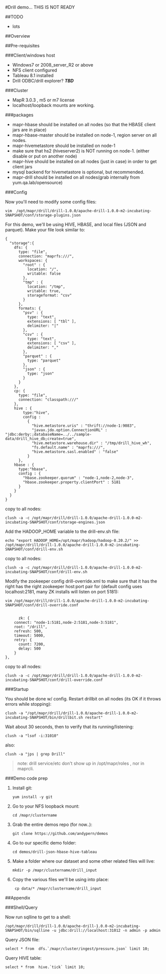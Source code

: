 #Drill demo... THIS IS NOT READY

##TODO
* lots

##Overview


##Pre-requisites



###Client/windows host



* Windows7 or 2008_server_R2 or above
* NFS client configured 
* Tableau 8.1 installed
* Drill ODBC/drill explorer? ***TBD***

###Cluster

* MapR 3.0.3 , m5 or m7 license
* localhost/loopback mounts are working.


###packages

* mapr-hbase should be installed on all nodes (so that the HBASE client jars are in place)
* mapr-hbase-master should be installed on node-1, region server on all nodes.
* mapr-hivemetastore should be installed on node-1 
* make sure that hs2 (hiveserver2) is NOT running on node-1. (either disable or put on another node)
* mapr-hive should be installed on all nodes (just in case) in order to get client jars
* mysql backend for hivemetastore is optional, but recommended.
* mapr-drill should be installed on all nodes(grab internally from yum.qa.lab/opensource)


###Config

Now you'll need to modify some config files:


	vim  /opt/mapr/drill/drill-1.0.0/apache-drill-1.0.0-m2-incubating-SNAPSHOT/conf/storage-plugins.json

For this demo, we'll be using HIVE, HBASE, and local files (JSON and parquet). Make your file look similar to:
	
	{
	  "storage":{
	    dfs: {
	      type: "file",
	      connection: "maprfs:///",
	      workspaces: {
	        "root" : {
	          location: "/",
	          writable: false
	        },
	        "tmp" : {
	          location: "/tmp",
	          writable: true,
	          storageformat: "csv"
	        }
	      },
	      formats: {
	        "psv" : {
	          type: "text",
	          extensions: [ "tbl" ],
	          delimiter: "|"
	        },
	        "csv" : {
	          type: "text",
	          extensions: [ "csv" ],
	          delimiter: ","
	        },
	        "parquet" : {
	          type: "parquet"
	        },
	        "json" : {
	          type: "json"
	        }
	      }
	    },
	    cp: {
	      type: "file",
	      connection: "classpath:///"
	    },
	    hive : {
	        type:"hive",
	        config :
	          {
	            "hive.metastore.uris" : "thrift://node-1:9083",
	            "javax.jdo.option.ConnectionURL" : "jdbc:derby:;databaseName=../../sample-data/drill_hive_db;create=true",
	            "hive.metastore.warehouse.dir" : "/tmp/drill_hive_wh",
	            "fs.default.name" : "maprfs:///",
	            "hive.metastore.sasl.enabled" : "false"
	          }
	      },
	    hbase : {
	      type:"hbase",
	      config : {
	        "hbase.zookeeper.quorum" : "node-1,node-2,node-3",
	        "hbase.zookeeper.property.clientPort" : 5181
	      }
	    }
	  }
	}


    
    
copy to all nodes:

	clush -a -c /opt/mapr/drill/drill-1.0.0/apache-drill-1.0.0-m2-incubating-SNAPSHOT/conf/storage-engines.json 


Add the HADOOP_HOME variable to the drill-env.sh file:

	echo "export HADOOP_HOME=/opt/mapr/hadoop/hadoop-0.20.2/" >> /opt/mapr/drill/drill-1.0.0/apache-drill-1.0.0-m2-incubating-SNAPSHOT/conf/drill-env.sh


copy to all nodes:

	clush -a -c /opt/mapr/drill/drill-1.0.0/apache-drill-1.0.0-m2-incubating-SNAPSHOT/conf/drill-env.sh
	

Modify the zookeeper config drill-override.xml to make sure that it has the right has the right zookeeper host:port pair for  (default config uses localhost:2181, many ZK installs will listen on port 5181):

	vim /opt/mapr/drill/drill-1.0.0/apache-drill-1.0.0-m2-incubating-SNAPSHOT/conf/drill-override.conf
	
	
		  zk: {
	    connect: "node-1:5181,node-2:5181,node-3:5181",
	    root: "/drill",
	    refresh: 500,
	    timeout: 5000,
	    retry: {
	      count: 7200,
	      delay: 500
	    }
	},
        
copy to all nodes:
  

	clush -a -c /opt/mapr/drill/drill-1.0.0/apache-drill-1.0.0-m2-incubating-SNAPSHOT/conf/drill-override.conf 
  	







###Startup  	
  
You should be done w/ config.  Restart drillbit on all nodes (its OK if it throws errors while stopping):

	clush -a "/opt/mapr/drill/drill-1.0.0/apache-drill-1.0.0-m2-incubating-SNAPSHOT/bin/drillbit.sh restart"
	
Wait about 30 seconds, then to verify that its running/listening:

	clush -a "lsof -i:31010"
also:

	clush -a "jps | grep Drill"



>note: drill service/etc don't show up in /opt/mapr/roles , nor in maprcli.



###Demo code prep  

1.  Install git:

		yum install -y git

2.  Go to your NFS loopback mount:

		cd /mapr/clustername
		
3.  Grab the entire demos repo (for now..):

		git clone https://github.com/andypern/demos

4.  Go to our specific demo folder:

		cd demos/drill-json-hbase-hive-tableau

5.  Make a folder where our dataset and some other related files will live:

		mkdir -p /mapr/clustername/drill_input

6.  Copy the various files we'll be using into place:

		 cp data/* /mapr/clustername/drill_input


	




##Appendix

###Shell/Query

Now run sqlline to get to a shell:

	/opt/mapr/drill/drill-1.0.0/apache-drill-1.0.0-m2-incubating-SNAPSHOT/bin/sqlline -u jdbc:drill://localhost:31012 -n admin -p admin


Query JSON file:

	select * from  dfs.`/mapr/cluster/ingest/pressure.json` limit 10;

Query HIVE table:

	select * from  hive.`tick` limit 10;
	
	
